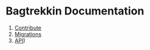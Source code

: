 # Bagtrekkin Documentation

1. [Contribute](https://github.com/goujonpa/bagtrekkin/blob/master/documentation/CONTRIBUTE.md)
2. [Migrations](https://github.com/goujonpa/bagtrekkin/blob/master/documentation/MIGRATIONS.md)
3. [API](https://github.com/goujonpa/bagtrekkin/blob/master/documentation/API.md))
